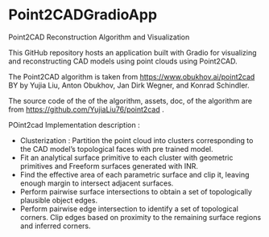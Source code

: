 # Point2CADGradioApp
Point2CAD Reconstruction Algorithm and Visualization

This GitHub repository hosts an application built with Gradio for visualizing and reconstructing CAD models using point clouds using Point2CAD. 

The Point2CAD algorithm is taken from https://www.obukhov.ai/point2cad BY by Yujia Liu, Anton Obukhov, Jan Dirk Wegner, and Konrad Schindler. 

The source code of the of the algorithm, assets, doc,  of the algorithm are from https://github.com/YujiaLiu76/point2cad .

POint2cad Implementation description : 
- Clusterization : Partition the point cloud into clusters corresponding to
the CAD model’s topological faces with pre trained model.
- Fit an analytical surface primitive to each cluster with geometric primitives and Freeform surfaces generated with INR.
- Find the effective area of each parametric surface and clip it, leaving enough margin to intersect adjacent surfaces.
- Perform pairwise surface intersections to obtain a set of topologically plausible object edges.
- Perform pairwise edge intersection to identify a set of topological corners. Clip edges based on proximity to the remaining surface regions and inferred corners.